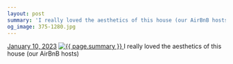 ```yaml
---
layout: post
summary: 'I really loved the aesthetics of this house (our AirBnB hosts)'
og_image: 375-1280.jpg
---
```


<p>
  <time>
    <a href="/375">January 10, 2023</a>
  </time>
  <a href="/375">
    <img src="{{ site.assets_url }}/375-640.jpg" srcset="{{ site.assets_url }}/375-320.jpg 320w, {{ site.assets_url }}/375-640.jpg 640w, {{ site.assets_url }}/375-960.jpg 960w, {{ site.assets_url }}/375-1280.jpg 1280w" sizes="(min-width: 700px) 50vw, calc(100vw - 2rem)" alt="{{ page.summary }}" />
  </a>
  <span>I really loved the aesthetics of this house (our AirBnB hosts)</span>
</p>
